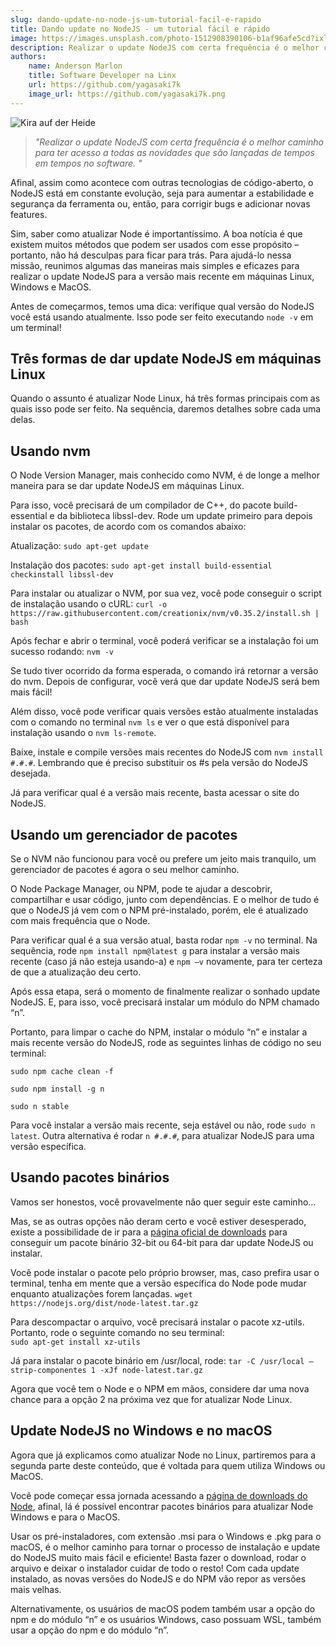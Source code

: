 ```yaml
---
slug: dando-update-no-node-js-um-tutorial-facil-e-rapido
title: Dando update no NodeJS - um tutorial fácil e rápido
image: https://images.unsplash.com/photo-1512908390106-b1af96afe5cd?ixlib=rb-4.0.3&ixid=MnwxMjA3fDB8MHxwaG90by1wYWdlfHx8fGVufDB8fHx8&auto=format&fit=crop&w=1170&q=80
description: Realizar o update NodeJS com certa frequência é o melhor caminho para ter acesso a todas as novidades que são lançadas de tempos em tempos no software.
authors:
    name: Anderson Marlon
    title: Software Developer na Linx
    url: https://github.com/yagasaki7k
    image_url: https://github.com/yagasaki7k.png
---
```


![](https://images.unsplash.com/photo-1512908390106-b1af96afe5cd?ixlib=rb-4.0.3&ixid=MnwxMjA3fDB8MHxwaG90by1wYWdlfHx8fGVufDB8fHx8&auto=format&fit=crop&w=1170&q=80 "Kira auf der Heide")

> _"Realizar o update NodeJS com certa frequência é o melhor caminho para ter acesso a todas as novidades que são lançadas de tempos em tempos no software. "_

Afinal, assim como acontece com outras tecnologias de código-aberto, o NodeJS está em constante evolução, seja para aumentar a estabilidade e segurança da ferramenta ou, então, para corrigir bugs e adicionar novas features. 

Sim, saber como atualizar Node é importantíssimo. A boa notícia é que existem muitos métodos que podem ser usados com esse propósito – portanto, não há desculpas para ficar para trás. Para ajudá-lo nessa missão, reunimos algumas das maneiras mais simples e eficazes para realizar o update NodeJS para a versão mais recente em máquinas Linux, Windows e MacOS.

Antes de começarmos, temos uma dica: verifique qual versão do NodeJS você está usando atualmente. Isso pode ser feito executando `node -v` em um terminal! 

## Três formas de dar update NodeJS em máquinas Linux
Quando o assunto é atualizar Node Linux, há três formas principais com as quais isso pode ser feito. Na sequência, daremos detalhes sobre cada uma delas.

## Usando nvm
O Node Version Manager, mais conhecido como NVM, é de longe a melhor maneira para se dar update NodeJS em máquinas Linux.

Para isso, você precisará de um compilador de C++, do pacote build-essential e da biblioteca libssl-dev. Rode um update primeiro para depois instalar os pacotes, de acordo com os comandos abaixo: 

Atualização:
`sudo apt-get update`

Instalação dos pacotes:
`sudo apt-get install build-essential checkinstall libssl-dev`

Para instalar ou atualizar o NVM, por sua vez, você pode conseguir o script de instalação usando o cURL:
`curl -o https://raw.githubusercontent.com/creationix/nvm/v0.35.2/install.sh | bash`

Após fechar e abrir o terminal, você poderá verificar se a instalação foi um sucesso rodando:
`nvm -v`

Se tudo tiver ocorrido da forma esperada, o comando irá retornar a versão do nvm. Depois de configurar, você verá que dar update NodeJS será bem mais fácil! 

Além disso, você pode verificar quais versões estão atualmente instaladas com o comando no terminal `nvm ls` e ver o que está disponível para instalação usando o `nvm ls-remote`.

Baixe, instale e compile versões mais recentes do NodeJS com `nvm install #.#.#`. Lembrando que é preciso substituir os #s pela versão do NodeJS desejada.

Já para verificar qual é a versão mais recente, basta acessar o site do NodeJS.

## Usando um gerenciador de pacotes
Se o NVM não funcionou para você ou prefere um jeito mais tranquilo, um gerenciador de pacotes é agora o seu melhor caminho.

O Node Package Manager, ou NPM, pode te ajudar a descobrir, compartilhar e usar código, junto com dependências. E o melhor de tudo é que o NodeJS já vem com o NPM pré-instalado, porém, ele é atualizado com mais frequência que o Node.

Para verificar qual é a sua versão atual, basta rodar `npm -v` no terminal. Na sequência, rode `npm install npm@latest g` para instalar a versão mais recente (caso já não esteja usando-a) e `npm –v` novamente, para ter certeza de que a atualização deu certo. 

Após essa etapa, será o momento de finalmente realizar o sonhado update NodeJS. E, para isso, você precisará instalar um módulo do NPM chamado “n”.

Portanto, para limpar o cache do NPM, instalar o módulo “n” e instalar a mais recente versão do NodeJS, rode as seguintes linhas de código no seu terminal:

`sudo npm cache clean -f`

`sudo npm install -g n`

`sudo n stable`

Para você instalar a versão mais recente, seja estável ou não, rode `sudo n latest`. Outra alternativa é rodar `n #.#.#`, para atualizar NodeJS para uma versão específica.

## Usando pacotes binários
Vamos ser honestos, você provavelmente não quer seguir este caminho…

Mas, se as outras opções não deram certo e você estiver desesperado, existe a possibilidade de ir para a [página oficial de downloads](https://nodejs.org/en/download/) para conseguir um pacote binário 32-bit ou 64-bit para dar update NodeJS ou instalar.

Você pode instalar o pacote pelo próprio browser, mas, caso prefira usar o terminal, tenha em mente que a versão específica do Node pode mudar enquanto atualizações forem lançadas.
`wget https://nodejs.org/dist/node-latest.tar.gz`

Para descompactar o arquivo, você precisará instalar o pacote xz-utils. Portanto, rode o seguinte comando no seu terminal:  
`sudo apt-get install xz-utils`

Já para instalar o pacote binário em /usr/local, rode:
`tar -C /usr/local –strip-componentes 1 -xJf node-latest.tar.gz`

Agora que você tem o Node e o NPM em mãos, considere dar uma nova chance para a opção 2 na próxima vez que for atualizar Node Linux.

## Update NodeJS no Windows e no macOS
Agora que já explicamos como atualizar Node no Linux, partiremos para a segunda parte deste conteúdo, que é voltada para quem utiliza Windows ou MacOS. 

Você pode começar essa jornada acessando a [página de downloads do Node](https://nodejs.org/en/download/), afinal, lá é possível encontrar pacotes binários para atualizar Node Windows e para o MacOS.

Usar os pré-instaladores, com extensão .msi para o Windows e .pkg para o macOS, é o melhor caminho para tornar o processo de instalação e update do NodeJS muito mais fácil e eficiente! Basta fazer o download, rodar o arquivo e deixar o instalador cuidar de todo o resto! Com cada update instalado, as novas versões do NodeJS e do NPM vão repor as versões mais velhas.

Alternativamente, os usuários de macOS podem também usar a opção do npm e do módulo “n” e os usuários Windows, caso possuam WSL, também usar a opção do npm e do módulo “n”.

